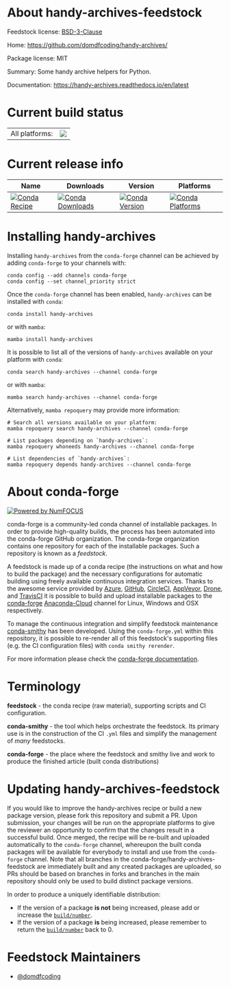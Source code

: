 About handy-archives-feedstock
==============================

Feedstock license: [BSD-3-Clause](https://github.com/conda-forge/handy-archives-feedstock/blob/main/LICENSE.txt)

Home: https://github.com/domdfcoding/handy-archives/

Package license: MIT

Summary: Some handy archive helpers for Python.

Documentation: https://handy-archives.readthedocs.io/en/latest

Current build status
====================


<table><tr><td>All platforms:</td>
    <td>
      <a href="https://dev.azure.com/conda-forge/feedstock-builds/_build/latest?definitionId=15855&branchName=main">
        <img src="https://dev.azure.com/conda-forge/feedstock-builds/_apis/build/status/handy-archives-feedstock?branchName=main">
      </a>
    </td>
  </tr>
</table>

Current release info
====================

| Name | Downloads | Version | Platforms |
| --- | --- | --- | --- |
| [![Conda Recipe](https://img.shields.io/badge/recipe-handy--archives-green.svg)](https://anaconda.org/conda-forge/handy-archives) | [![Conda Downloads](https://img.shields.io/conda/dn/conda-forge/handy-archives.svg)](https://anaconda.org/conda-forge/handy-archives) | [![Conda Version](https://img.shields.io/conda/vn/conda-forge/handy-archives.svg)](https://anaconda.org/conda-forge/handy-archives) | [![Conda Platforms](https://img.shields.io/conda/pn/conda-forge/handy-archives.svg)](https://anaconda.org/conda-forge/handy-archives) |

Installing handy-archives
=========================

Installing `handy-archives` from the `conda-forge` channel can be achieved by adding `conda-forge` to your channels with:

```
conda config --add channels conda-forge
conda config --set channel_priority strict
```

Once the `conda-forge` channel has been enabled, `handy-archives` can be installed with `conda`:

```
conda install handy-archives
```

or with `mamba`:

```
mamba install handy-archives
```

It is possible to list all of the versions of `handy-archives` available on your platform with `conda`:

```
conda search handy-archives --channel conda-forge
```

or with `mamba`:

```
mamba search handy-archives --channel conda-forge
```

Alternatively, `mamba repoquery` may provide more information:

```
# Search all versions available on your platform:
mamba repoquery search handy-archives --channel conda-forge

# List packages depending on `handy-archives`:
mamba repoquery whoneeds handy-archives --channel conda-forge

# List dependencies of `handy-archives`:
mamba repoquery depends handy-archives --channel conda-forge
```


About conda-forge
=================

[![Powered by
NumFOCUS](https://img.shields.io/badge/powered%20by-NumFOCUS-orange.svg?style=flat&colorA=E1523D&colorB=007D8A)](https://numfocus.org)

conda-forge is a community-led conda channel of installable packages.
In order to provide high-quality builds, the process has been automated into the
conda-forge GitHub organization. The conda-forge organization contains one repository
for each of the installable packages. Such a repository is known as a *feedstock*.

A feedstock is made up of a conda recipe (the instructions on what and how to build
the package) and the necessary configurations for automatic building using freely
available continuous integration services. Thanks to the awesome service provided by
[Azure](https://azure.microsoft.com/en-us/services/devops/), [GitHub](https://github.com/),
[CircleCI](https://circleci.com/), [AppVeyor](https://www.appveyor.com/),
[Drone](https://cloud.drone.io/welcome), and [TravisCI](https://travis-ci.com/)
it is possible to build and upload installable packages to the
[conda-forge](https://anaconda.org/conda-forge) [Anaconda-Cloud](https://anaconda.org/)
channel for Linux, Windows and OSX respectively.

To manage the continuous integration and simplify feedstock maintenance
[conda-smithy](https://github.com/conda-forge/conda-smithy) has been developed.
Using the ``conda-forge.yml`` within this repository, it is possible to re-render all of
this feedstock's supporting files (e.g. the CI configuration files) with ``conda smithy rerender``.

For more information please check the [conda-forge documentation](https://conda-forge.org/docs/).

Terminology
===========

**feedstock** - the conda recipe (raw material), supporting scripts and CI configuration.

**conda-smithy** - the tool which helps orchestrate the feedstock.
                   Its primary use is in the construction of the CI ``.yml`` files
                   and simplify the management of *many* feedstocks.

**conda-forge** - the place where the feedstock and smithy live and work to
                  produce the finished article (built conda distributions)


Updating handy-archives-feedstock
=================================

If you would like to improve the handy-archives recipe or build a new
package version, please fork this repository and submit a PR. Upon submission,
your changes will be run on the appropriate platforms to give the reviewer an
opportunity to confirm that the changes result in a successful build. Once
merged, the recipe will be re-built and uploaded automatically to the
`conda-forge` channel, whereupon the built conda packages will be available for
everybody to install and use from the `conda-forge` channel.
Note that all branches in the conda-forge/handy-archives-feedstock are
immediately built and any created packages are uploaded, so PRs should be based
on branches in forks and branches in the main repository should only be used to
build distinct package versions.

In order to produce a uniquely identifiable distribution:
 * If the version of a package **is not** being increased, please add or increase
   the [``build/number``](https://docs.conda.io/projects/conda-build/en/latest/resources/define-metadata.html#build-number-and-string).
 * If the version of a package **is** being increased, please remember to return
   the [``build/number``](https://docs.conda.io/projects/conda-build/en/latest/resources/define-metadata.html#build-number-and-string)
   back to 0.

Feedstock Maintainers
=====================

* [@domdfcoding](https://github.com/domdfcoding/)

